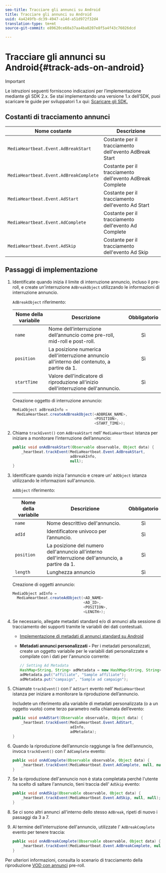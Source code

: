 ```yaml
---
seo-title: Tracciare gli annunci su Android
title: Tracciare gli annunci su Android
uuid: 4a4249fb-dc39-4947-a14d-a51d972f32d4
translation-type: tm+mt
source-git-commit: e89620ce60a37aa4ba0207e8f5a4f43c76026dcd

---
```



# Tracciare gli annunci su Android{#track-ads-on-android}

>[!IMPORTANT]
>
>Le istruzioni seguenti forniscono indicazioni per l’implementazione mediante gli SDK 2.x. Se stai implementando una versione 1.x dell’SDK, puoi scaricare le guide per sviluppatori 1.x qui: [Scaricare gli SDK.](/help/sdk-implement/download-sdks.md)

## Costanti di tracciamento annunci

| Nome costante | Descrizione |
| --- | --- |
| `MediaHeartbeat.Event.AdBreakStart` | Costante per il tracciamento dell'evento AdBreak Start |
| `MediaHeartbeat.Event.AdBreakComplete` | Costante per il tracciamento dell'evento AdBreak Complete |
| `MediaHeartbeat.Event.AdStart` | Costante per il tracciamento dell'evento Ad Start |
| `MediaHeartbeat.Event.AdComplete` | Costante per il tracciamento dell'evento Ad Complete |
| `MediaHeartbeat.Event.AdSkip` | Costante per il tracciamento dell'evento Ad Skip |

## Passaggi di implementazione

1. Identificate quando inizia il limite di interruzione annuncio, incluso il pre-roll, e create un'interruzione `AdBreakObject` utilizzando le informazioni di interruzione annuncio.

   `AdBreakObject` riferimento:

   | Nome della variabile | Descrizione | Obbligatorio |
   | --- | --- | :---: |
   | `name` | Nome dell’interruzione dell’annuncio come pre-roll, mid-roll e post-roll. | Sì |
   | `position` | La posizione numerica dell'interruzione annuncio all'interno del contenuto, a partire da 1. | Sì |
   | `startTime` | Valore dell'indicatore di riproduzione all'inizio dell'interruzione dell'annuncio. | Sì |

   Creazione oggetto di interruzione annuncio:

   ```java
   MediaObject adBreakInfo =  
     MediaHeartbeat.createAdBreakObject(<ADBREAK_NAME>,  
                                        <POSITION>,  
                                        <START_TIME>);
   ```

1. Chiama `trackEvent()` con `AdBreakStart` nell’ `MediaHeartbeat` istanza per iniziare a monitorare l’interruzione dell’annuncio:

   ```java
   public void onAdBreakStart(Observable observable, Object data) {  
       _heartbeat.trackEvent(MediaHeartbeat.Event.AdBreakStart,  
                             adBreakInfo,  
                             null); 
   }
   ```

1. Identificare quando inizia l'annuncio e creare un' `AdObject` istanza utilizzando le informazioni sull'annuncio.

   `AdObject` riferimento:

   | Nome della variabile | Descrizione | Obbligatorio |
   | --- | --- | :---: |
   | `name` | Nome descrittivo dell'annuncio. | Sì |
   | `adId` | Identificatore univoco per l’annuncio. | Sì |
   | `position` | La posizione del numero dell'annuncio all'interno dell'interruzione dell'annuncio, a partire da 1. | Sì |
   | `length` | Lunghezza annuncio | Sì |

   Creazione di oggetti annuncio:

   ```java
   MediaObject adInfo =  
     MediaHeartbeat.createAdObject(<AD_NAME> 
                                   <AD_ID>,  
                                   <POSITION>,  
                                   <LENGTH>);
   ```

1. Se necessario, allegate metadati standard e/o di annunci alla sessione di tracciamento dei supporti tramite le variabili dei dati contestuali.

   * [Implementazione di metadati di annunci standard su Android](/help/sdk-implement/track-ads/impl-std-ad-metadata/impl-std-ad-metadata-android.md)
   * **Metadati annunci personalizzati -** Per i metadati personalizzati, create un oggetto variabile per le variabili dati personalizzate e compilate con i dati per l'annuncio corrente:

      ```java
      // Setting Ad Metadata 
      HashMap<String, String> adMetadata = new HashMap<String, String>(); 
      adMetadata.put("affiliate", "Sample affiliate"); 
      adMetadata.put("campaign", "Sample ad campaign");
      ```

1. Chiamate `trackEvent()` con l’ `AdStart` evento nell’ `MediaHeartbeat` istanza per iniziare a monitorare la riproduzione dell’annuncio.

   Includete un riferimento alla variabile di metadati personalizzata (o a un oggetto vuoto) come terzo parametro nella chiamata dell’evento:

   ```java
   public void onAdStart(Observable observable, Object data) {  
       _heartbeat.trackEvent(MediaHeartbeat.Event.AdStart,  
                             adInfo,  
                             adMetadata); 
   }
   ```

1. Quando la riproduzione dell’annuncio raggiunge la fine dell’annuncio, invoca `trackEvent()` con l’ `AdComplete` evento:

   ```java
   public void onAdComplete(Observable observable, Object data) {  
       _heartbeat.trackEvent(MediaHeartbeat.Event.AdComplete, null, null); 
   }
   ```

1. Se la riproduzione dell'annuncio non è stata completata perché l'utente ha scelto di saltare l'annuncio, tieni traccia dell' `AdSkip` evento:

   ```java
   public void onAdSkip(Observable observable, Object data) {  
       _heartbeat.trackEvent(MediaHeartbeat.Event.AdSkip, null, null); 
   }
   ```

1. Se ci sono altri annunci all'interno dello stesso `AdBreak`, ripeti di nuovo i passaggi da 3 a 7.
1. Al termine dell'interruzione dell'annuncio, utilizzate l' `AdBreakComplete` evento per tenere traccia:

   ```java
   public void onAdBreakComplete(Observable observable, Object data) {  
       _heartbeat.trackEvent(MediaHeartbeat.Event.AdBreakComplete, null, null); 
   }
   ```

Per ulteriori informazioni, consulta lo scenario di tracciamento della riproduzione [VOD con annunci](/help/sdk-implement/tracking-scenarios/vod-preroll-ads.md) pre-roll.
